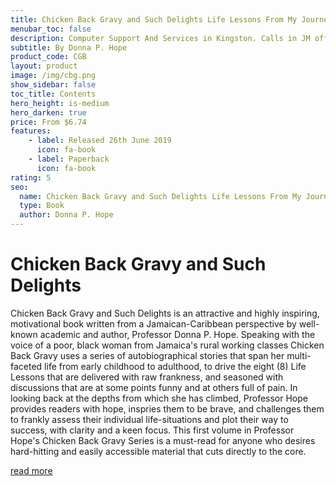 ```yaml
---
title: Chicken Back Gravy and Such Delights Life Lessons From My Journey
menubar_toc: false
description: Computer Support And Services in Kingston. Calls in JM office hours only please.
subtitle: By Donna P. Hope
product_code: CGB
layout: product
image: /img/cbg.png
show_sidebar: false
toc_title: Contents
hero_height: is-medium
hero_darken: true
price: From $6.74
features:
    - label: Released 26th June 2019 
      icon: fa-book
    - label: Paperback
      icon: fa-book
rating: 5
seo:
  name: Chicken Back Gravy and Such Delights Life Lessons From My Journey
  type: Book
  author: Donna P. Hope
---
```


# Chicken Back Gravy and Such Delights

Chicken Back Gravy and Such Delights is an attractive and highly inspiring, motivational book written from a Jamaican-Caribbean perspective by well-known academic and author, Professor Donna P. Hope. Speaking with the voice of a poor, black woman from Jamaica's rural working classes Chicken Back Gravy uses a series of autobiographical stories that span her multi-faceted life from early childhood to adulthood, to drive the eight (8) Life Lessons that are delivered with raw frankness, and seasoned with discussions that are at some points funny and at others full of pain. In looking back at the depths from which she has climbed, Professor Hope provides readers with hope, inspries them to be brave, and challenges them to frankly assess their individual life-situations and plot their way to success, with clarity and a keen focus. This first volume in Professor Hope's Chicken Back Gravy Series is a must-read for anyone who desires hard-hitting and easily accessible material that cuts directly to the core.

<div class="buttons is-centered">
<a href="https://www.amazon.com/gp/product/9769622702/ref=dbs_a_def_rwt_bibl_vppi_i7" class="button is-info" target="_blank">read more</a>
</div>

